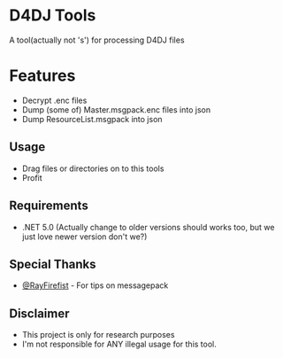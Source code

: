 # D4DJ Tools
A tool(actually not 's') for processing D4DJ files
# Features
- Decrypt .enc files
- Dump (some of) Master.msgpack.enc files into json
- Dump ResourceList.msgpack into json

## Usage
- Drag files or directories on to this tools
- Profit

## Requirements
- .NET 5.0 (Actually change to older versions should works too, but we just love newer version don't we?)

## Special Thanks
- [@RayFirefist](https://github.com/RayFirefist) - For tips on messagepack

## Disclaimer
- This project is only for research purposes 
- I'm not responsible for ANY illegal usage for this tool.
